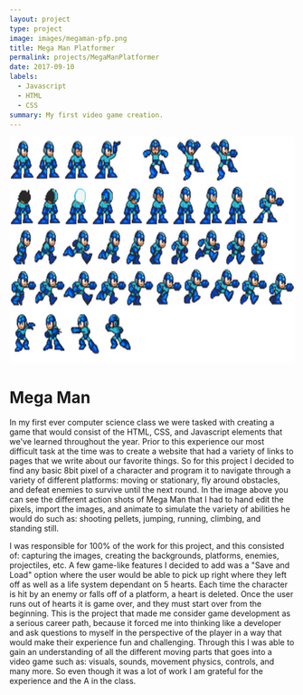 ```yaml
---
layout: project
type: project
image: images/megaman-pfp.png
title: Mega Man Platformer
permalink: projects/MegaManPlatformer
date: 2017-09-10
labels:
  - Javascript
  - HTML
  - CSS
summary: My first video game creation.
---
```


<img src="../images/megaman.png" width="700" height="400"/>

# Mega Man

In my first ever computer science class we were tasked with creating a game that would consist of the HTML, CSS, and Javascript elements that we've learned throughout the year. Prior to this experience our most difficult task at the time was to create a website that had a variety of links to pages that we write about our favorite things. So for this project I decided to find any basic 8bit pixel of a character and program it to navigate through a variety of different platforms: moving or stationary, fly around obstacles, and defeat enemies to survive until the next round. In the image above you can see the different action shots of Mega Man that I had to hand edit the pixels, import the images, and animate to simulate the variety of abilities he would do such as: shooting pellets, jumping, running, climbing, and standing still. 

I was responsible for 100% of the work for this project, and this consisted of: capturing the images, creating the backgrounds, platforms, enemies, projectiles, etc. A few game-like features I decided to add was a "Save and Load" option where the user would be able to pick up right where they left off as well as a life system dependant on 5 hearts. Each time the character is hit by an enemy or falls off of a platform, a heart is deleted. Once the user runs out of hearts it is game over, and they must start over from the beginning. This is the project that made me consider game development as a serious career path, because it forced me into thinking like a developer and ask questions to myself in the perspective of the player in a way that would make their experience fun and challenging. Through this I was able to gain an understanding of all the different moving parts that goes into a video game such as: visuals, sounds, movement physics, controls, and many more. So even though it was a lot of work I am grateful for the experience and the A in the class.
